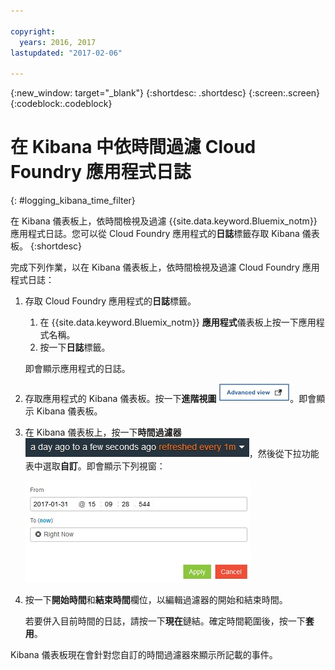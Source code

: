 ```yaml
---

copyright:
  years: 2016, 2017
lastupdated: "2017-02-06"

---
```



{:new_window: target="_blank"}
{:shortdesc: .shortdesc}
{:screen:.screen}
{:codeblock:.codeblock}


# 在 Kibana 中依時間過濾 Cloud Foundry 應用程式日誌
<!-- for example, Uploading your data -->
{: #logging_kibana_time_filter}


在 Kibana 儀表板上，依時間檢視及過濾 {{site.data.keyword.Bluemix_notm}} 應用程式日誌。您可以從 Cloud Foundry 應用程式的**日誌**標籤存取 Kibana 儀表板。
{:shortdesc}

完成下列作業，以在 Kibana 儀表板上，依時間檢視及過濾 Cloud Foundry 應用程式日誌：

1. 存取 Cloud Foundry 應用程式的**日誌**標籤。 

    1. 在 {{site.data.keyword.Bluemix_notm}} **應用程式**儀表板上按一下應用程式名稱。
    2. 按一下**日誌**標籤。 
    
    即會顯示應用程式的日誌。

2. 存取應用程式的 Kibana 儀表板。按一下**進階視圖** ![進階視圖鏈結](images/logging_advanced_view.jpg)。即會顯示 Kibana 儀表板。


3. 在 Kibana 儀表板上，按一下**時間過濾器** ![Kibana 時間過濾器](images/logging_kibana_time_filter.jpg)，然後從下拉功能表中選取**自訂**。即會顯示下列視窗：

    ![Kibana 儀表板上的自訂時間過濾器](images/logging_custom_time_filter.jpg)

4. 按一下**開始時間**和**結束時間**欄位，以編輯過濾器的開始和結束時間。 
    
    若要併入目前時間的日誌，請按一下**現在**鏈結。確定時間範圍後，按一下**套用**。 

Kibana 儀表板現在會針對您自訂的時間過濾器來顯示所記載的事件。
